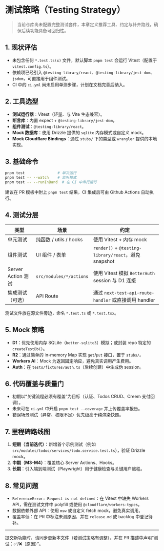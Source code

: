 # 测试策略（Testing Strategy）

> 当前仓库尚未配置完整测试套件，本章定义推荐工具、约定与补齐路线，确保后续功能具备可回归性。

## 1. 现状评估
- 未包含任何 `*.test.ts(x)` 文件，默认脚本 `pnpm test` 会运行 Vitest（配置于 `vitest.config.ts`）。
- 依赖项已经引入 `@testing-library/react`、`@testing-library/jest-dom`、`jsdom`，可直接用于组件测试。
- CI 中的 `ci.yml` 尚未启用单测步骤，计划在文档完善后纳入。

## 2. 工具选型
- **测试运行器**：Vitest（轻量、与 Vite 生态兼容）。
- **断言库**：内置 expect + `@testing-library/jest-dom`。
- **组件测试**：`@testing-library/react`。
- **Mock 数据库**：使用 Drizzle 提供的 `sqlite` 内存模式或自定义 mock。
- **Mock Cloudflare Bindings**：通过 `stubs/` 下的类型或 `wrangler` 提供的本地实现。

## 3. 基础命令
```bash
pnpm test               # 单次运行
pnpm test -- --watch    # 监听模式
pnpm test -- --runInBand  # 在 CI 中串行运行
```

建议在 PR 模板中附上 `pnpm test` 结果，CI 集成后可由 Github Actions 自动执行。

## 4. 测试分层
| 类型 | 场景 | 约定 |
| --- | --- | --- |
| 单元测试 | 纯函数 / utils / hooks | 使用 Vitest + 内存 mock |
| 组件测试 | UI 组件 / 表单 | `render()` + `@testing-library/react`，避免 snapshot |
| Server Action 测试 | `src/modules/*/actions` | 使用 Vitest 模拟 `BetterAuth` session 与 D1 连接 |
| 集成测试（可选） | API Route | 通过 `next-test-api-route-handler` 或直接调用 handler |

测试文件放在源文件旁边，命名 `*.test.ts` 或 `*.test.tsx`。

## 5. Mock 策略
- **D1**：优先使用内存 SQLite（`better-sqlite3`）模拟；或封装 repo 特定的 `createTestDb()`。
- **R2**：通过简单的 in-memory Map 实现 `get`/`put` 接口，置于 `stubs/`。
- **Workers AI**：Mock 为返回固定响应，避免真实调用产生费用。
- **Auth**：在 `tests/fixtures/auth.ts`（后续创建）中生成伪 session。

## 6. 代码覆盖与质量门
- 初期以“关键流程必须有覆盖”为目标（认证、Todos CRUD、Creem 支付回调）。
- 未来可在 `ci.yml` 中开启 `pnpm test --coverage` 并上传覆盖率报告。
- 错误场景测试（异常、权限不足）优先级高于纯渲染快照。

## 7. 里程碑路线图
1. **短期（当前迭代）**：新增首个示例测试（例如 `src/modules/todos/services/todo.service.test.ts`），验证 Drizzle mock。
2. **中期（M3-M4）**：覆盖核心 Server Actions、Hooks。
3. **长期**：引入端到端测试（Playwright）用于健康检查与关键用户旅程。

## 8. 常见问题
- `ReferenceError: Request is not defined`：在 Vitest 中缺失 Workers API，需在测试文件中 polyfill 或使用 `@cloudflare/workers-types`。
- 数据依赖外部 API：使用 `msw` 或自定义 fetch mock，避免真实调用。
- 覆盖率低：在 PR 中标注未测原因，并在 `release.md` 或 backlog 中登记待补。

---

提交新功能时，请同步更新本文件（若测试策略有调整），并在 PR 描述中声明“测试：✅/❌（原因）”。
